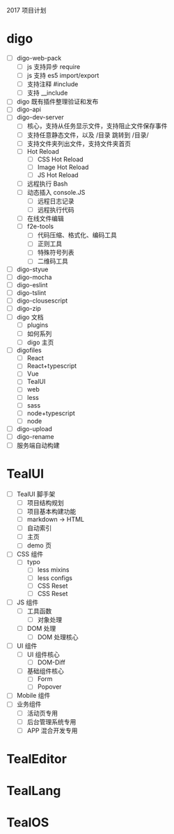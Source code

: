 2017 项目计划

# digo

- [ ] digo-web-pack
    - [ ] js 支持异步 require
    - [ ] js 支持 es5 import/export
    - [ ] 支持注释 #include
    - [ ] 支持 __include
- [ ] digo 既有插件整理验证和发布
- [ ] digo-api
- [ ] digo-dev-server
    - [ ] 核心，支持从任务显示文件，支持阻止文件保存事件
    - [ ] 支持任意静态文件，以及 /目录 跳转到 /目录/
    - [ ] 支持文件夹列出文件，支持文件夹首页
    - [ ] Hot Reload
        - [ ] CSS Hot Reload 
        - [ ] Image Hot Reload 
        - [ ] JS Hot Reload 
    - [ ] 远程执行 Bash
    - [ ] 动态插入 console.JS
        - [ ] 远程日志记录
        - [ ] 远程执行代码
    - [ ] 在线文件编辑
    - [ ] f2e-tools
        - [ ] 代码压缩、格式化、编码工具
        - [ ] 正则工具
        - [ ] 特殊符号列表
        - [ ] 二维码工具
- [ ] digo-styue
- [ ] digo-mocha
- [ ] digo-eslint
- [ ] digo-tslint
- [ ] digo-clousescript
- [ ] digo-zip
- [ ] digo 文档
    - [ ] plugins
    - [ ] 如何系列
    - [ ] digo 主页
- [ ] digofiles
    - [ ] React
    - [ ] React+typescript
    - [ ] Vue
    - [ ] TealUI
    - [ ] web
    - [ ] less
    - [ ] sass
    - [ ] node+typescript
    - [ ] node
- [ ] digo-upload
- [ ] digo-rename
- [ ] 服务端自动构建

# TealUI
- [ ] TealUI 脚手架
    - [ ] 项目结构规划
    - [ ] 项目基本构建功能
    - [ ] markdown -> HTML
    - [ ] 自动索引
    - [ ] 主页
    - [ ] demo 页
- [ ] CSS 组件
    - [ ] typo
        - [ ] less mixins
        - [ ] less configs
        - [ ] CSS Reset
        - [ ] CSS Reset
- [ ] JS 组件
    - [ ] 工具函数
        - [ ] 对象处理
    - [ ] DOM 处理
        - [ ] DOM 处理核心
- [ ] UI 组件
    - [ ] UI 组件核心
        - [ ] DOM-Diff
    - [ ] 基础组件核心
        - [ ] Form
        - [ ] Popover
- [ ] Mobile 组件
- [ ] 业务组件
    - [ ] 活动页专用
    - [ ] 后台管理系统专用
    - [ ] APP 混合开发专用

# TealEditor


# TealLang


# TealOS